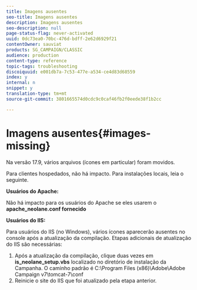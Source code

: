 ```yaml
---
title: Imagens ausentes
seo-title: Imagens ausentes
description: Imagens ausentes
seo-description: null
page-status-flag: never-activated
uuid: 0dc73ea0-70bc-476d-bdff-2e62d6929f21
contentOwner: sauviat
products: SG_CAMPAIGN/CLASSIC
audience: production
content-type: reference
topic-tags: troubleshooting
discoiquuid: e001db7a-7c53-477e-a534-ce4d83d68559
index: y
internal: n
snippet: y
translation-type: tm+mt
source-git-commit: 3801665574d0cdc9c0caf46fb2f0eede38f1b2cc

---
```



# Imagens ausentes{#images-missing}

Na versão 17.9, vários arquivos (ícones em particular) foram movidos.

Para clientes hospedados, não há impacto. Para instalações locais, leia o seguinte.

**Usuários do Apache:**

Não há impacto para os usuários do Apache se eles usarem o **apache_neolane.conf fornecido**

**Usuários do IIS:**

Para usuários do IIS (no Windows), vários ícones aparecerão ausentes no console após a atualização da compilação. Etapas adicionais de atualização do IIS são necessárias:

1. Após a atualização da compilação, clique duas vezes em **is_neolane_setup.vbs** localizado no diretório de instalação da Campanha. O caminho padrão é C:\Program Files (x86)\Adobe\Adobe Campaign v7\tomcat-7\conf
1. Reinicie o site do IIS que foi atualizado pela etapa anterior.

